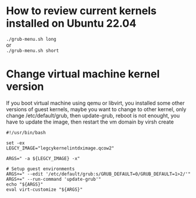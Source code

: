 # How to review current kernels installed on Ubuntu 22.04
`./grub-menu.sh long` \
or \
`./grub-menu.sh short`

# Change virtual machine kernel version
If you boot virtual machine using qemu or libvirt, you installed some other versions of guest kernels, maybe you want to change to other kernel, only change /etc/default/grub, then update-grub, reboot is not enought, you have to update the image, then restart the vm domain by virsh create

```
#!/usr/bin/bash

set -ex
LEGCY_IMAGE="legcykernelintdximage.qcow2"

ARGS=" -a ${LEGCY_IMAGE} -x"

# Setup guest environments
ARGS+=" --edit '/etc/default/grub:s/GRUB_DEFAULT=0/GRUB_DEFAULT=1>2/'"
ARGS+=" --run-command 'update-grub'"
echo "${ARGS}"
eval virt-customize "${ARGS}"
```

